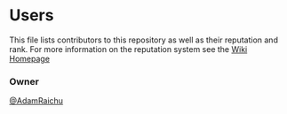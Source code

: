 # Users

This file lists contributors to this repository as well as their reputation and rank. For more information on the reputation system see the [Wiki Homepage](https://github.com/AdamRaichu/code/wiki)

### Owner

[@AdamRaichu](https://github.com/AdamRaichu)
